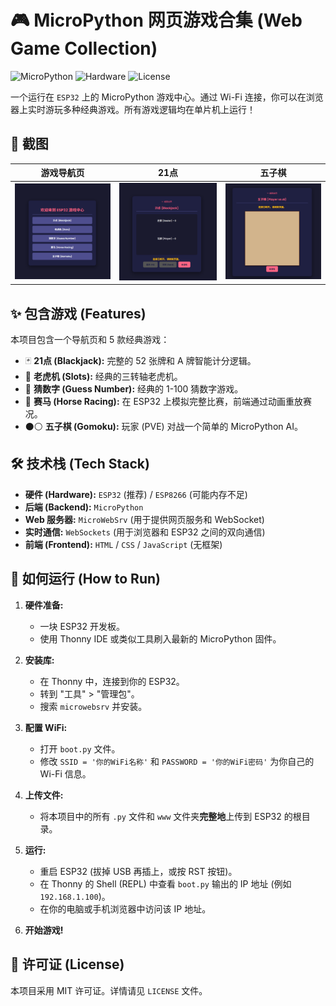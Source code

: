 # 🎮 MicroPython 网页游戏合集 (Web Game Collection)

![MicroPython](https://img.shields.io/badge/MicroPython-v1.20%2B-blue)
![Hardware](https://img.shields.io/badge/Hardware-ESP32-orange.svg)
![License](https://img.shields.io/badge/License-MIT-green)

一个运行在 `ESP32` 上的 MicroPython 游戏中心。通过 Wi-Fi 连接，你可以在浏览器上实时游玩多种经典游戏。所有游戏逻辑均在单片机上运行！

## 📸 截图


|          游戏导航页          |             21点              |            五子棋            |
|:-----------------------:|:----------------------------:|:-------------------------:|
| ![导航页](images/Home.png) | ![21点](images/Blackjack.png) | ![五子棋](images/Gomoku.png) |

## ✨ 包含游戏 (Features)

本项目包含一个导航页和 5 款经典游戏：

* 🃏 **21点 (Blackjack):** 完整的 52 张牌和 A 牌智能计分逻辑。
* 🎰 **老虎机 (Slots):** 经典的三转轴老虎机。
* 🔢 **猜数字 (Guess Number):** 经典的 1-100 猜数字游戏。
* 🐎 **赛马 (Horse Racing):** 在 ESP32 上模拟完整比赛，前端通过动画重放赛况。
* ⚫⚪ **五子棋 (Gomoku):** 玩家 (PVE) 对战一个简单的 MicroPython AI。

## 🛠️ 技术栈 (Tech Stack)

* **硬件 (Hardware):** `ESP32` (推荐) / `ESP8266` (可能内存不足)
* **后端 (Backend):** `MicroPython`
* **Web 服务器:** `MicroWebSrv` (用于提供网页服务和 WebSocket)
* **实时通信:** `WebSockets` (用于浏览器和 ESP32 之间的双向通信)
* **前端 (Frontend):** `HTML` / `CSS` / `JavaScript` (无框架)

## 🚀 如何运行 (How to Run)

1.  **硬件准备:**
    * 一块 ESP32 开发板。
    * 使用 Thonny IDE 或类似工具刷入最新的 MicroPython 固件。

2.  **安装库:**
    * 在 Thonny 中，连接到你的 ESP32。
    * 转到 "工具" > "管理包"。
    * 搜索 `microwebsrv` 并安装。

3.  **配置 WiFi:**
    * 打开 `boot.py` 文件。
    * 修改 `SSID = '你的WiFi名称'` 和 `PASSWORD = '你的WiFi密码'` 为你自己的 Wi-Fi 信息。

4.  **上传文件:**
    * 将本项目中的所有 `.py` 文件和 `www` 文件夹**完整地**上传到 ESP32 的根目录。

5.  **运行:**
    * 重启 ESP32 (拔掉 USB 再插上，或按 RST 按钮)。
    * 在 Thonny 的 Shell (REPL) 中查看 `boot.py` 输出的 IP 地址 (例如 `192.168.1.100`)。
    * 在你的电脑或手机浏览器中访问该 IP 地址。

6.  **开始游戏!**

## 📄 许可证 (License)

本项目采用 MIT 许可证。详情请见 `LICENSE` 文件。
